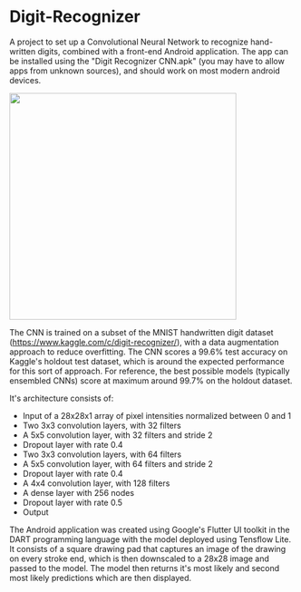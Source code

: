 # Digit-Recognizer

A project to set up a Convolutional Neural Network to recognize hand-written digits, combined with a front-end Android application. The app can be installed using the "Digit Recognizer CNN.apk" (you may have to allow apps from unknown sources), and should work on most modern android devices.

<img src="https://i.imgur.com/pWoJnd7.png " data-canonical-src="https://i.imgur.com/pWoJnd7.png " width="400" />

The CNN is trained on a subset of the MNIST handwritten digit dataset (https://www.kaggle.com/c/digit-recognizer/), with a data augmentation approach to reduce overfitting. The CNN scores a 99.6% test accuracy on Kaggle's holdout test dataset, which is around the expected performance for this sort of approach. For reference, the best possible models (typically ensembled CNNs) score at maximum around 99.7% on the holdout dataset. 

It's architecture consists of:

- Input of a 28x28x1 array of pixel intensities normalized between 0 and 1
- Two 3x3 convolution layers, with 32 filters
- A 5x5 convolution layer, with 32 filters and stride 2
- Dropout layer with rate 0.4
- Two 3x3 convolution layers, with 64 filters
- A 5x5 convolution layer, with 64 filters and stride 2
- Dropout layer with rate 0.4
- A 4x4 convolution layer, with 128 filters
- A dense layer with 256 nodes
- Dropout layer with rate 0.5
- Output

The Android application was created using Google's Flutter UI toolkit in the DART programming language with the model deployed using Tensflow Lite. It consists of a square drawing pad that captures an image of the drawing on every stroke end, which is then downscaled to a 28x28 image and passed to the model. The model then returns it's most likely and second most likely predictions which are then displayed.
